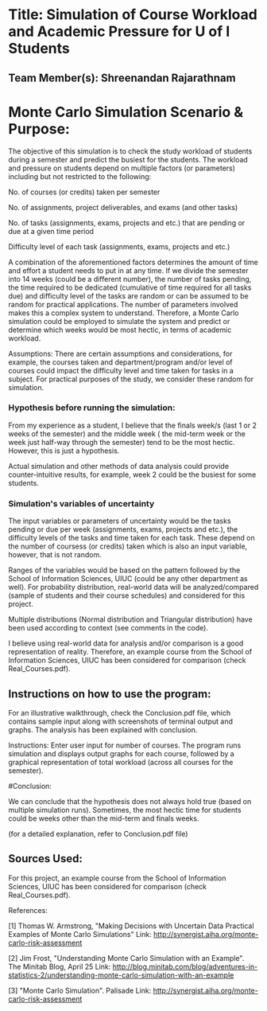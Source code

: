 # Title: Simulation of Course Workload and Academic Pressure for U of I Students

## Team Member(s): Shreenandan Rajarathnam

# Monte Carlo Simulation Scenario & Purpose: 

The objective of this simulation is to check the study workload of students during a semester and predict the busiest for the students. The workload and pressure on students depend on multiple factors (or parameters) including but not restricted to the following:

No. of courses (or credits) taken per semester

No. of assignments, project deliverables, and exams (and other tasks)

No. of tasks (assignments, exams, projects and etc.) that are pending or due at a given time period 

Difficulty level of each task (assignments, exams, projects and etc.) 

A combination of the aforementioned factors determines the amount of time and effort a student needs to put in at any time. If we divide the semester into 14 weeks (could be a different number), the number of tasks pending, the time required to be dedicated (cumulative of time required for all tasks due) and difficulty level of the tasks are random or can be assumed to be random for practical applications. The number of parameters involved makes this a complex system to understand. Therefore, a Monte Carlo simulation could be employed to simulate the system and predict or determine which weeks would be most hectic, in terms of academic workload. 

Assumptions:
There are certain assumptions and considerations, for example, the courses taken and department/program and/or level of courses could impact the difficulty level and time taken for tasks in a subject. For practical purposes of the study, we consider these random for simulation. 

### Hypothesis before running the simulation:

From my experience as a student, I believe that the finals week/s (last 1 or 2 weeks of the semester) and the middle week ( the mid-term week or the week just half-way through the semester) tend to be the most hectic. However, this is just a hypothesis. 

Actual simulation and other methods of data analysis could provide counter-intuitive results, for example, week 2 could be the busiest for some students. 

### Simulation's variables of uncertainty

The input variables or parameters of uncertainty would be the tasks pending or due per week (assignments, exams, projects and etc.), the difficulty levels of the tasks and time taken for each task. These depend on the number of coursess (or credits) taken which is also an input variable, however, that is not random.

Ranges of the variables would be based on the pattern followed by the School of Information Sciences, UIUC (could be any other department as well). For probability distribution, real-world data will be analyzed/compared (sample of students and their course schedules) and considered for this project.

Multiple distributions (Normal distribution and Triangular distribution) have been used according to context (see comments in the code).

I believe using real-world data for analysis and/or comparison is a good representation of reality. Therefore, an example course from the School of Information Sciences, UIUC has been considered for comparison (check Real_Courses.pdf).

## Instructions on how to use the program:

For an illustrative walkthrough, check the Conclusion.pdf file, which contains sample input along with screenshots of terminal output and graphs. The analysis has been explained with conclusion. 

Instructions:
Enter user input for number of courses. The program runs simulation and displays output graphs for each course, followed by a graphical representation of total workload (across all courses for the semester). 

#Conclusion:

We can conclude that the hypothesis does not always hold true (based on multiple simulation runs). Sometimes, the most hectic time for students could be weeks other than the mid-term and finals weeks.

(for a detailed explanation, refer to Conclusion.pdf file)


## Sources Used:

For this project, an example course from the School of Information Sciences, UIUC has been considered for comparison (check Real_Courses.pdf). 

References:

[1] Thomas W. Armstrong, "Making Decisions with Uncertain Data Practical Examples of Monte Carlo Simulations"
Link: http://synergist.aiha.org/monte-carlo-risk-assessment

[2] Jim Frost, "Understanding Monte Carlo Simulation with an Example". The Minitab Blog, April 25
Link: http://blog.minitab.com/blog/adventures-in-statistics-2/understanding-monte-carlo-simulation-with-an-example

[3] "Monte Carlo Simulation". Palisade
Link: http://synergist.aiha.org/monte-carlo-risk-assessment

